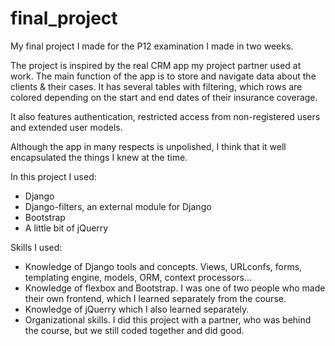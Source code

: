 # final_project
My final project I made for the P12 examination I made in two weeks.

The project is inspired by the real CRM app my project partner used at work. The main function of the app is to store and navigate data about the clients & their cases. It has several tables with filtering, which rows are colored depending on the start and end dates of their insurance coverage. 

It also features authentication, restricted access from non-registered users and extended user models. 

Although the app in many respects is unpolished, I think that it well encapsulated the things I knew at the time.

In this project I used:
- Django
- Django-filters, an external module for Django
- Bootstrap
- A little bit of jQuerry

Skills I used:
- Knowledge of Django tools and concepts. Views, URLconfs, forms, templating engine, models, ORM, context processors...
- Knowledge of flexbox and Bootstrap. I was one of two people who made their own frontend, which I learned separately from the course.
- Knowledge of jQuerry which I also learned separately.
- Organizational skills. I did this project with a partner, who was behind the course, but we still coded together and did good.
